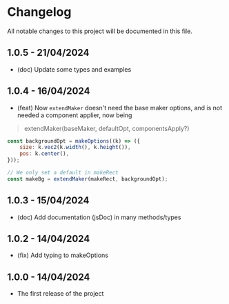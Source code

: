 # Changelog

All notable changes to this project will be documented in this file.

## 1.0.5 - 21/04/2024

- (doc) Update some types and examples

## 1.0.4 - 16/04/2024

- (feat) Now `extendMaker` doesn't need the base maker options, and is not needed
  a component applier, now being

> extendMaker(baseMaker, defaultOpt, componentsApply?)

```js
const backgroundOpt = makeOptions((k) => ({
    size: k.vec2(k.width(), k.height()),
    pos: k.center(),
}));

// We only set a default in makeRect
const makeBg = extendMaker(makeRect, backgroundOpt);
```

## 1.0.3 - 15/04/2024

- (doc) Add documentation (jsDoc) in many methods/types

## 1.0.2 - 14/04/2024

- (fix) Add typing to makeOptions

## 1.0.0 - 14/04/2024

- The first release of the project
